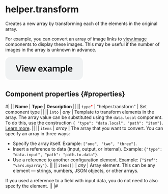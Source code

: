 # helper.transform

Creates a new array by transforming each of the elements in the original array.

For example, you can convert an array of image links to [view.image](view.image.md) components to display these images. This may be useful if the number of images in the array is unknown in advance.

[![image](../_images/buttons/view-example.svg)](https://clck.ru/RnsYo)

## Component properties {#properties}

#|
|| **Name** | **Type** | **Description** ||
|| `type`<span style="color: red">\*</span> | "helper.transform" | Set component type ||
|| `into` | _any_ | Template to transform elements in the array. The array value can be substituted using the `data.local` component. To do this, use the construction `{ "type": "data.local", "path": "item"}`. [Learn more](../operations/work-with-data.md). ||
|| `items` | _array_ | The array that you want to convert. You can specify an array in three ways:

- Specify the array itself. Example: `["one", "two", "three"]`.
- Insert a reference to data (input, output, or internal). Example: `{"type": "data.input", "path": "path.to.data"}`.
- Use a reference to another configuration element. Example: `{"$ref": "vars.myarray"}`.
  ||
  || `items[]` | _any_ | Array element. This can be any element — strings, numbers, JSON objects, or other arrays.

If you used a reference to a field with input data, you do not need to also specify the element. ||
|#
